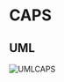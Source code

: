 # CAPS

## UML
![UMLCAPS](https://user-images.githubusercontent.com/71462092/131431534-2017a0ce-fa27-4784-bfbf-5d40b21f1968.jpg)
